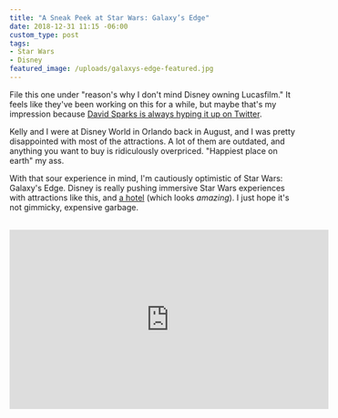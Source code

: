 ```yaml
---
title: "A Sneak Peek at Star Wars: Galaxy’s Edge"
date: 2018-12-31 11:15 -06:00
custom_type: post
tags:
- Star Wars
- Disney
featured_image: /uploads/galaxys-edge-featured.jpg
---
```


File this one under "reason's why I don't mind Disney owning Lucasfilm." It feels like they've been working on this for a while, but maybe that's my impression because [David Sparks is always hyping it up on Twitter](https://twitter.com/MacSparky/status/1075504380995022848).

Kelly and I were at Disney World in Orlando back in August, and I was pretty disappointed with most of the attractions. A lot of them are outdated, and anything you want to buy is ridiculously overpriced. "Happiest place on earth" my ass.

With that sour experience in mind, I'm cautiously optimistic of Star Wars: Galaxy's Edge. Disney is really pushing immersive Star Wars experiences with attractions like this, and [a hotel](https://disneyparks.disney.go.com/blog/2017/07/plans-unveiled-for-star-wars-inspired-themed-resort-at-walt-disney-world/) (which looks *amazing*). I just hope it's not gimmicky, expensive garbage.


<div class="iframe-container">
  <iframe width="560" height="315" src="https://www.youtube-nocookie.com/embed/SowdvPryB2g" frameborder="0" allow="accelerometer; autoplay; encrypted-media; gyroscope; picture-in-picture" allowfullscreen></iframe>
</div>